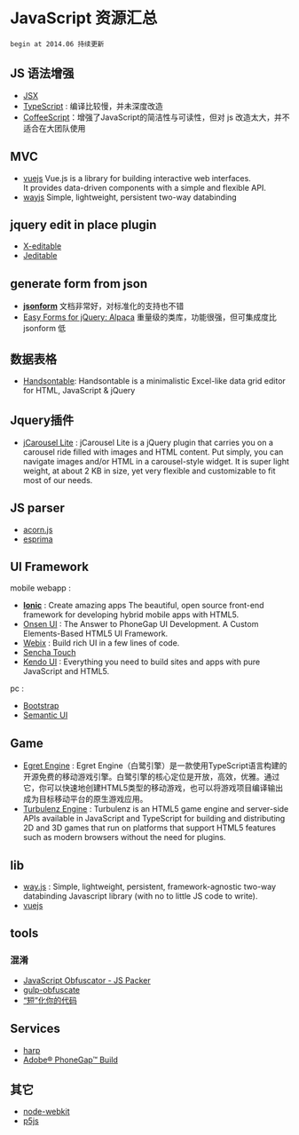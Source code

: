 JavaScript 资源汇总
========
	
	begin at 2014.06 持续更新
	
## JS 语法增强

- [JSX](http://jsx.github.io/)
- [TypeScript](http://www.typescriptlang.org/) : 编译比较慢，并未深度改造
- [CoffeeScript](http://coffeescript.org)：增强了JavaScript的简洁性与可读性，但对 js 改造太大，并不适合在大团队使用

## MVC

- [vuejs](http://vuejs.org/) Vue.js is a library for building interactive web interfaces.  
It provides data-driven components with a simple and flexible API.
- [wayjs](https://github.com/gwendall/way.js) Simple, lightweight, persistent two-way databinding  

## jquery edit in place plugin

- [X-editable](http://vitalets.github.io/x-editable/)
- [Jeditable](http://www.appelsiini.net/projects/jeditable)

## generate form from json

- **[jsonform](https://github.com/joshfire/jsonform)**  文档非常好，对标准化的支持也不错
- [Easy Forms for jQuery: Alpaca](http://www.alpacajs.org/) 重量级的类库，功能很强，但可集成度比 jsonform 低

## 数据表格

- [Handsontable](http://handsontable.com/): Handsontable is a minimalistic Excel-like data grid editor for HTML, JavaScript & jQuery

## Jquery插件

- [jCarousel Lite](http://www.gmarwaha.com/jquery/jcarousellite/) : jCarousel Lite is a jQuery plugin that carries you on a carousel ride filled with images and HTML content. Put simply, you can navigate images and/or HTML in a carousel-style widget. It is super light weight, at about 2 KB in size, yet very flexible and customizable to fit most of our needs. 

## JS parser 

- [acorn.js](http://marijnhaverbeke.nl/acorn/)  
- [esprima](http://esprima.org/)  

## UI Framework

mobile webapp : 

- **[Ionic](http://ionicframework.com/)** : Create amazing apps
The beautiful, open source front-end framework for developing hybrid mobile apps with HTML5.  
- [Onsen UI](http://onsenui.io/) : The Answer to PhoneGap UI Development. A Custom Elements-Based HTML5 UI Framework.  
- [Webix](http://webix.com/) : Build rich UI in a few lines of code.  
- [Sencha Touch](http://www.sencha.com/products/touch/)  
- [Kendo UI](http://www.telerik.com/kendo-ui) : Everything you need to build sites and apps
with pure JavaScript and HTML5.  

pc : 

- [Bootstrap](http://getbootstrap.com/)
- [Semantic UI](http://semantic-ui.com/)

## Game

- [Egret Engine](http://www.egret-labs.org/) : Egret Engine（白鹭引擎）是一款使用TypeScript语言构建的开源免费的移动游戏引擎。白鹭引擎的核心定位是开放，高效，优雅。通过它，你可以快速地创建HTML5类型的移动游戏，也可以将游戏项目编译输出成为目标移动平台的原生游戏应用。
- [Turbulenz Engine](https://github.com/turbulenz/turbulenz_engine) : Turbulenz is an HTML5 game engine and server-side APIs available in JavaScript and TypeScript for building and distributing 2D and 3D games that run on platforms that support HTML5 features such as modern browsers without the need for plugins.


## lib 

- [way.js](https://github.com/gwendall/way.js) : Simple, lightweight, persistent, framework-agnostic two-way databinding Javascript library (with no to little JS code to write).  
- [vuejs](http://vuejs.org/)  

## tools

### 混淆

- [JavaScript Obfuscator - JS Packer](http://packer.50x.eu/)  
- [gulp-obfuscate](https://github.com/mikegroseclose/gulp-obfuscate)  
- [“短”化你的代码](http://ucren.com/blog/archives/549)  

## Services

- [harp](https://www.harp.io/)
- [Adobe® PhoneGap™ Build](https://build.phonegap.com/)

## 其它

- [node-webkit](https://github.com/rogerwang/node-webkit)  
- [p5js](http://p5js.org/)  




